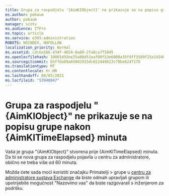 ```yaml
---
title: Grupa za raspodjelu '{AimKIObject}' ne prikazuje se na popisu grupa nakon {AimKITimeElapsed} minuta
ms.author: pebaum
author: pebaum
manager: scotv
ms.audience: ITPro
ms.topic: article
ms.service: o365-administration
ROBOTS: NOINDEX, NOFOLLOW
localization_priority: Normal
ms.assetid: cdc6a166-434f-4654-8a80-2fa8ca7f5845
ms.openlocfilehash: 10001493ee25a08d53aaf00f53e6008a35fdff3589f25a1d348547de08a6fd3a
ms.sourcegitcommit: b5f7da89a650d2915dc652449623c78be6247175
ms.translationtype: MT
ms.contentlocale: hr-HR
ms.lasthandoff: 08/05/2021
ms.locfileid: "53948047"
---
```

# <a name="distribution-group-aimkiobject-not-showing-in-groups-list-after-aimkitimeelapsed-minutes"></a>Grupa za raspodjelu "{AimKIObject}" ne prikazuje se na popisu grupe nakon {AimKITimeElapsed} minuta

Vaša je grupa "{AimKIObject}" stvorena prije {AimKITimeElapsed} minuta. Da bi se nova grupa za raspodjelu pojavila u centru za administratore, obično ne treba više od 60 minuta.
  
Možda ćete sada moći koristiti značajku Primatelji > grupe u [centru za administratore sustava Exchange](https://outlook.office365.com/ecp/?rfr=Admin_o365&amp;exsvurl=1&amp;mkt=en-US.aspx) da biste odmah upravljali grupom ili upotrijebite mogućnost "Nazovimo vas" da biste razgovarali s inženjerom za podršku. 
  